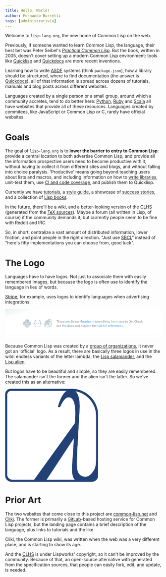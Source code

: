 ```yaml
---
title: Hello, World!
author: Fernando Borretti
tags: [administrativia]
---
```


Welcome to `lisp-lang.org`, the new home of Common Lisp on the web.

Previously, if someone wanted to learn Common Lisp, the language, their best bet
was Peter Seibel's [_Practical Common Lisp_][pcl]. But the book, written in
2005, doesn't cover setting up a modern Common Lisp environment: tools like
[Quicklisp][ql] and [Quickdocs][qd] are more recent inventions.

Learning how to write [ASDF][asdf] systems (think `package.json`), how a library
should be structured, where to find documentation (the answer is
[Quickdocs][qd]), all of that information is spread across dozens of tutorials,
manuals and blog posts across different websites.

Languages created by a single person or a small group, around which a community
accretes, tend to do better here: [Python][python], [Ruby][ruby] and
[Scala][scala] all have websites that provide all of these resources. Languages
created by commitees, like JavaScript or Common Lisp or C, rarely have official
websites.

# Goals

The goal of `lisp-lang.org` is to **lower the barrier to entry to Common Lisp**:
provide a central location to both advertise Common Lisp, and provide all the
information prospective users need to become productive with it, without having
to collect it from different sites and blogs, and without falling into choice
paralysis. 'Productive' means going beyond teaching users about lists and
macros, and including information on how to [write libraries][lib], unit-test
them, use [CI and code coverage][ci], and publish them to Quicklisp.

Currently we have [tutorials][tut], a [style guide][style], a showcase of
[success stories][story], and a collection of [Lisp books][book].

In the future, there'll be a wiki, and a better-looking version of the
[CLHS][clhs] (generated from the [TeX sources][tex]). Maybe a forum (all written
in Lisp, of course) if the community demands it, but currently people seem to be
fine with Reddit and IRC.

So, in short: centralize a vast amount of distributed information, lower
friction, and point people in the right direction. "Just use [SBCL][sbcl]"
instead of "here's fifty implementations you can choose from, good luck".

# The Logo

Languages have to have logos. Not just to associate them with easily remembered
images, but because the logo is often use to identify the language in lieu of
words.

[Stripe][stripe], for example, uses logos to identify languages when advertising
integrations:

![Stripe integration](/assets/img/news/stripe-integration.png)

Because Common Lisp was created by a [group of organizations][credits], it never
got an 'official' logo. As a result, there are basically three logos in use in
the wild: endless variants of the letter lambda, the
[Lisp salamander][salamander], and the [Lisp alien][alien].

But logos have to be beautiful and simple, so they are easily remembered. The
salamander isn't the former and the alien isn't the latter. So we've created
this as an alternative:

<img src="/assets/img/logo/blue.png" width="300" alt="new logo" title="new logo">

# Prior Art

The two websites that come close to this project are [common-lisp.net][cl.net]
and [Cliki][cliki]. The former is primarily a [GitLab][gl]-based hosting service
for Common Lisp projects, but the landing page contains a brief description of
the language, plus links to tutorials and the like.

Cliki, the Common Lisp wiki, was written when the web was a very different
place, and is starting to show its age.

And the [CLHS][clhs] is under Lispworks' copyright, so it can't be improved by
the community. Because of that, an open-source alternative with generated from
the specification sources, that people can easily fork, edit, and update, is
needed.

[pcl]: /books/#practical-common-lisp
[ql]: https://www.quicklisp.org/beta/
[python]: https://www.python.org/
[ruby]: https://www.ruby-lang.org/en/
[scala]: http://www.scala-lang.org/
[asdf]: https://common-lisp.net/project/asdf/
[qd]: http://quickdocs.org/
[lib]: /learn/writing-libraries
[ci]: /learn/continuous-integration
[tut]: /learn/
[style]: /style-guide/
[story]: /success/
[book]: /books/
[clhs]: http://www.lispworks.com/documentation/HyperSpec/Front/
[tex]: https://github.com/LispLang/ansi-spec
[sbcl]: http://www.sbcl.org/
[stripe]: https://stripe.com/us/features
[credits]: http://www.lispworks.com/documentation/lw50/CLHS/Body/00_.htm
[salamander]: https://web.archive.org/web/20051126033302/http://www.normal-null.de/lisp_logo.html
[alien]: http://lisperati.com/logo.html
[cl.net]: https://common-lisp.net/
[cliki]: http://cliki.net/
[gl]: https://about.gitlab.com/
[clos]: http://cliki.net/CLOS
